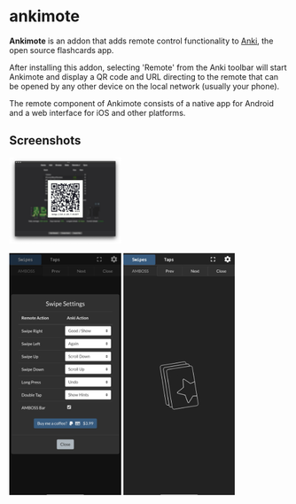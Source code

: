# ankimote

**Ankimote** is an addon that adds remote control functionality to [Anki](https://apps.ankiweb.net/), the open source flashcards app.

After installing this addon, selecting 'Remote' from the Anki toolbar will start Ankimote and display a QR code and URL directing to the remote that can be opened by any other device on the local network (usually your phone).

The remote component of Ankimote consists of a native app for Android and a web interface for iOS and other platforms.

## Screenshots

<img src="screenshots/ankimote-qr.png" width="40%" >

<img src="screenshots/ankimote-settings.jpg" width="40%" > <img src="screenshots/ankimote-swipe.jpg" width="40%" >
